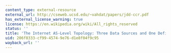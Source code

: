 ```yaml
---
content_type: external-resource
external_url: http://cseweb.ucsd.edu/~vahdat/papers/jdd-ccr.pdf
has_external_license_warning: true
license: https://en.wikipedia.org/wiki/All_rights_reserved
status: ''
title: 'The Internet AS-Level Topology: Three Data Sources and One Definitive Metric'
uid: 206f8333-cf99-4574-9e76-d1e8f04f9c95
wayback_url: ''
---
```

